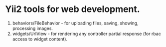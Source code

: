 
Yii2 tools for web development.
===================

1. behaviors/FileBehavior - for uploading files, saving, showing, processing images.
2. widgets/UrlView - for rendering any controller partial response (for rbac access to widget content).